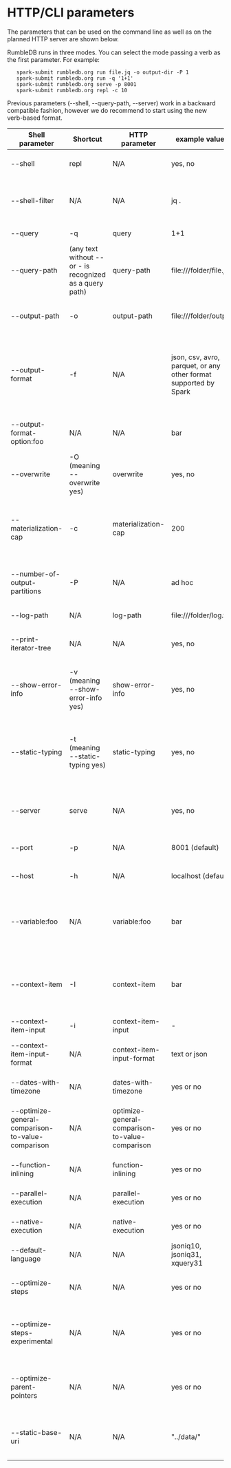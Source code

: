 # HTTP/CLI parameters

The parameters that can be used on the command line as well as on the planned HTTP server are shown below.

RumbleDB runs in three modes. You can select the mode passing a verb as the first parameter. For example:

```
   spark-submit rumbledb.org run file.jq -o output-dir -P 1
   spark-submit rumbledb.org run -q '1+1'
   spark-submit rumbledb.org serve -p 8001
   spark-submit rumbledb.org repl -c 10
```

Previous parameters (--shell, --query-path, --server) work in a backward compatible fashion, however we do recommend to start using the new verb-based format.

| Shell parameter                                   | Shortcut                                                 | HTTP parameter                                  | example values                                                   | Semantics                                                                                                                                                                                                                           |
| ------------------------------------------------- | -------------------------------------------------------- | ----------------------------------------------- | ---------------------------------------------------------------- | ----------------------------------------------------------------------------------------------------------------------------------------------------------------------------------------------------------------------------------- |
| --shell                                           | repl                                                     | N/A                                             | yes, no                                                          | yes runs the interactive shell. No executes a query specified with --query-path                                                                                                                                                     |
| --shell-filter                                    | N/A                                                      | N/A                                             | jq .                                                             | Post-processes the output of JSONiq queries on the shell with the specified command (reading the RumbleDB output via stdin)                                                                                                         |
| --query                                           | -q                                                       | query                                           | 1+1                                                              | A JSONiq query directly provided as a string.                                                                                                                                                                                       |
| --query-path                                      | (any text without -- or - is recognized as a query path) | query-path                                      | file:///folder/file.jq                                           | A JSONiq query file to read from (from any file system, even the Web!).                                                                                                                                                             |
| --output-path                                     | -o                                                       | output-path                                     | file:///folder/output                                            | Where to output to (if the output is large, it will create a sharded directory, otherwise it will create a file)                                                                                                                    |
| --output-format                                   | -f                                                       | N/A                                             | json, csv, avro, parquet, or any other format supported by Spark | An output format to use for the output. Formats other than json can only be output if the query outputs a highly structured sequence of objects (you can nest your query in an annotate() call to specify a schema if it does not). |
| --output-format-option:foo                        | N/A                                                      | N/A                                             | bar                                                              | Options to further specify the output format (example: separator character for CSV, compression format...)                                                                                                                          |
| --overwrite                                       | -O (meaning --overwrite yes)                             | overwrite                                       | yes, no                                                          | Whether to overwrite to --output-path. No throws an error if the output file/folder exists.                                                                                                                                         |
| --materialization-cap                             | -c                                                       | materialization-cap                             | 200                                                              | A cap on the maximum number of items to materialize for large sequences within a query or for outputting on screen (used to be called --result-size).                                                                               |
| --number-of-output-partitions                     | -P                                                       | N/A                                             | ad hoc                                                           | How many partitions to create in the output, i.e., the number of files that will be created in the output path directory.                                                                                                           |
| --log-path                                        | N/A                                                      | log-path                                        | file:///folder/log.txt                                           | Where to output log information                                                                                                                                                                                                     |
| --print-iterator-tree                             | N/A                                                      | N/A                                             | yes, no                                                          | For debugging purposes, prints out the expression tree and runtime interator tree.                                                                                                                                                  |
| --show-error-info                                 | -v (meaning --show-error-info yes)                       | show-error-info                                 | yes, no                                                          | For debugging purposes. If you want to report a bug, you can use this to get the full exception stack. If no, then only a short message is shown in case of error.                                                                  |
| --static-typing                                   | -t (meaning --static-typing yes)                         | static-typing                                   | yes, no                                                          | Activates static type analysis, which annotates the expression tree with inferred types at compile time and enables more optimizations (experimental). Deactivated by default.                                                      |
| --server                                          | serve                                                    | N/A                                             | yes, no                                                          | yes runs RumbleDB as a server on port 8001. Run queries with http://localhost:8001/jsoniq?query-path=/folder/foo.json                                                                                                               |
| --port                                            | -p                                                       | N/A                                             | 8001 (default)                                                   | Changes the port of the RumbleDB HTTP server to any of your liking                                                                                                                                                                  |
| --host                                            | -h                                                       | N/A                                             | localhost (default)                                              | Changes the host of the RumbleDB HTTP server to any of your liking                                                                                                                                                                  |
| --variable:foo                                    | N/A                                                      | variable:foo                                    | bar                                                              | --variable:foo bar initialize the global variable $foo to "bar". The query must contain the corresponding global variable declaration, e.g., "declare variable $foo external;"                                                      |
| --context-item                                    | -I                                                       | context-item                                    | bar                                                              | initializes the global context item \$$ to "bar". The query must contain the corresponding global variable declaration, e.g., "declare context item external;"                                                                      |
| --context-item-input                              | -i                                                       | context-item-input                              | -                                                                | reads the context item value from the standard input                                                                                                                                                                                |
| --context-item-input-format                       | N/A                                                      | context-item-input-format                       | text or json                                                     | sets the input format to use for parsing the standard input (as text or as a serialized json value)                                                                                                                                 |
| --dates-with-timezone                             | N/A                                                      | dates-with-timezone                             | yes or no                                                        | activates timezone support for the type xs:date (deactivated by default)                                                                                                                                                            |
| --optimize-general-comparison-to-value-comparison | N/A                                                      | optimize-general-comparison-to-value-comparison | yes or no                                                        | activates automatic conversion of general comparisons to value comparisons when applicable (activated by default)                                                                                                                   |
| --function-inlining                               | N/A                                                      | function-inlining                               | yes or no                                                        | activates function inlining for non-recursive functions (activated by default)                                                                                                                                                      |
| --parallel-execution                              | N/A                                                      | parallel-execution                              | yes or no                                                        | activates parallel execution when possible (activated by default)                                                                                                                                                                   |
| --native-execution                                | N/A                                                      | native-execution                                | yes or no                                                        | activates native (Spark SQL) execution when possible (activated by default)                                                                                                                                                         |
| --default-language                                | N/A                                                      | N/A                                             | jsoniq10, jsoniq31, xquery31                                     | specifies the query language to be used                                                                                                                                                                                             |
| --optimize-steps                                  | N/A                                                      | N/A                                             | yes or no                                                        | allows RumbleDB to optimize steps, might violate stability of document order (activated by default)                                                                                                                                 |
| --optimize-steps-experimental                     | N/A                                                      | N/A                                             | yes or no                                                        | experimentally optimizes steps more by skipping uniqueness and sorting in some cases. correctness is not yet verified (disabled by default)                                                                                         |
| --optimize-parent-pointers                        | N/A                                                      | N/A                                             | yes or no                                                        | allows RumbleDB to remove parent pointers from items if no steps requiring parent pointers are detected statically (activated by default)                                                                                           |
| --static-base-uri                                 | N/A                                                      | N/A                                             | "../data/"                                                       | sets the static base uri for the execution. This option overwrites module location but is overwritten by declaration inside query                                                                                                   |
